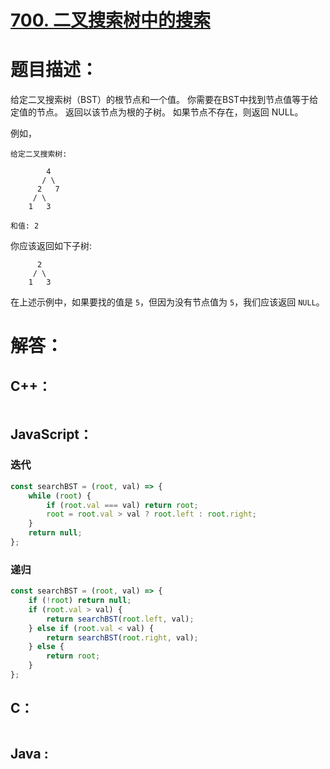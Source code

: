 # [700. 二叉搜索树中的搜索](https://leetcode-cn.com/problems/search-in-a-binary-search-tree/)

# 题目描述：

给定二叉搜索树（BST）的根节点和一个值。 你需要在BST中找到节点值等于给定值的节点。 返回以该节点为根的子树。 如果节点不存在，则返回 NULL。

例如，

```
给定二叉搜索树:

        4
       / \
      2   7
     / \
    1   3

和值: 2
```

你应该返回如下子树:

```
      2     
     / \   
    1   3
```

在上述示例中，如果要找的值是 `5`，但因为没有节点值为 `5`，我们应该返回 `NULL`。



# 解答：

## C++：

```cpp

```

## JavaScript：

### 迭代
```javascript
const searchBST = (root, val) => {
    while (root) {
        if (root.val === val) return root;
        root = root.val > val ? root.left : root.right;
    }
    return null;
};
```

### 递归
```JavaScript
const searchBST = (root, val) => {
    if (!root) return null;
    if (root.val > val) {
        return searchBST(root.left, val);
    } else if (root.val < val) {
        return searchBST(root.right, val);
    } else {
        return root;
    }
};
```

## C：

```c

```

## Java :
```java

```

